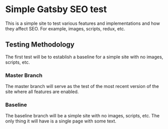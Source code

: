 # Simple Gatsby SEO test

This is a simple site to test various features and implementations and how they affect SEO. For example, images, scripts, redux, etc.

## Testing Methodology

The first test will be to establish a baseline for a simple site with no images, scripts, etc.

### Master Branch

The master branch will serve as the test of the most recent version of the site where all features are enabled.

### Baseline

The baseline branch will be a simple site with no images, scripts, etc. The only thing it will have is a single page with some text.
